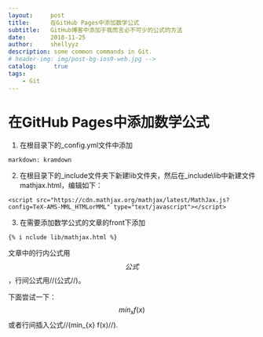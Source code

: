 ```yaml
---
layout:     post
title:      在GitHub Pages中添加数学公式
subtitle:   GitHub博客中添加于我而言必不可少的公式的方法
date:       2018-11-25
author:     shellyyz
description: some common commands in Git.
# header-img: img/post-bg-ios9-web.jpg -->
catalog: 	 true
tags:
    - Git
---
```


# 在GitHub Pages中添加数学公式
1. 在根目录下的_config.yml文件中添加
```
markdown: kramdown
```
2. 在根目录下的_include文件夹下新建lib文件夹，然后在_include\lib中新建文件mathjax.html，编辑如下：
```
<script src="https://cdn.mathjax.org/mathjax/latest/MathJax.js?config=TeX-AMS-MML_HTMLorMML" type="text/javascript"></script>
```
3. 在需要添加数学公式的文章的front下添加
```
{% i nclude lib/mathjax.html %}
```
文章中的行内公式用$$公式$$，行间公式用//(公式//)。

下面尝试一下：
$$min_{x} f(x)$$
或者行间插入公式//(min_{x} f(x)//).
